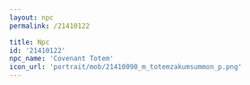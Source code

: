 ```yaml
---
layout: npc
permalink: /21410122

title: Npc
id: '21410122'
npc_name: 'Covenant Totem'
icon_url: 'portrait/mob/21410090_m_totemzakumsummon_p.png'
---
```


